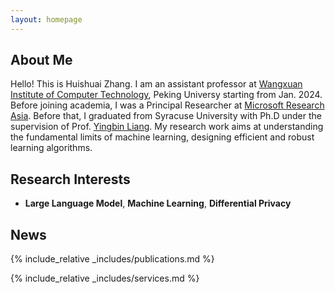 ```yaml
---
layout: homepage
---
```


## About Me


Hello! This is Huishuai Zhang. I am an assistant professor at [Wangxuan Institute of Computer Technology](https://www.icst.pku.edu.cn), Peking Universy starting from Jan. 2024. Before joining academia, I was a Principal Researcher at [Microsoft Research Asia](https://www.microsoft.com/en-us/research/lab/microsoft-research-asia/). Before that, I graduated from Syracuse University with Ph.D under the supervision of Prof. [Yingbin Liang](https://sites.google.com/view/yingbinliang/home). My research work aims at understanding the fundamental limits of machine learning, designing efficient and robust learning algorithms.



## Research Interests

- **Large Language Model**, **Machine Learning**, **Differential Privacy**

## News


{% include_relative _includes/publications.md %}

{% include_relative _includes/services.md %}
